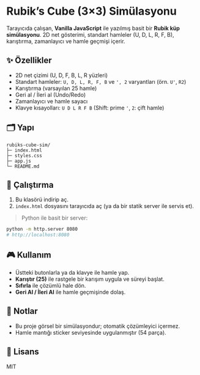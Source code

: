# Rubik’s Cube (3×3) Simülasyonu

Tarayıcıda çalışan, **Vanilla JavaScript** ile yazılmış basit bir **Rubik küp simülasyonu**. 2D net gösterimi, standart hamleler (U, D, L, R, F, B), karıştırma, zamanlayıcı ve hamle geçmişi içerir.

## ✨ Özellikler
- 2D net çizimi (U, D, F, B, L, R yüzleri)
- Standart hamleler: `U, D, L, R, F, B` ve `', 2` varyantları (örn. `U'`, `R2`)
- Karıştırma (varsayılan 25 hamle)
- Geri al / İleri al (Undo/Redo)
- Zamanlayıcı ve hamle sayacı
- Klavye kısayolları: `U D L R F B` (Shift: prime `'`, `2`: çift hamle)

## 🗂️ Yapı
```
rubiks-cube-sim/
├─ index.html
├─ styles.css
├─ app.js
└─ README.md
```

## 🚀 Çalıştırma
1. Bu klasörü indirip aç.
2. `index.html` dosyasını tarayıcıda aç (ya da bir statik server ile servis et).

> Python ile basit bir server:
```bash
python -m http.server 8080
# http://localhost:8080
```

## 🎮 Kullanım
- Üstteki butonlarla ya da klavye ile hamle yap.
- **Karıştır (25)** ile rastgele bir karışım uygula ve süreyi başlat.
- **Sıfırla** ile çözümlü hale dön.
- **Geri Al / İleri Al** ile hamle geçmişinde dolaş.

## 🧠 Notlar
- Bu proje görsel bir simülasyondur; otomatik çözümleyici içermez.
- Hamle mantığı sticker seviyesinde uygulanmıştır (54 parça).

## 📄 Lisans
MIT
